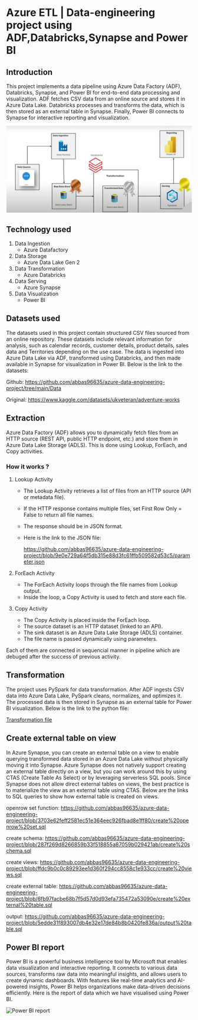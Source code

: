 # Azure ETL | Data-engineering project using ADF,Databricks,Synapse and Power BI

## Introduction
This project implements a data pipeline using Azure Data Factory (ADF), Databricks, Synapse, and Power BI for end-to-end data processing and visualization. ADF fetches CSV data from an online source and stores it in Azure Data Lake. Databricks processes and transforms the data, which is then stored as an external table in Synapse. Finally, Power BI connects to Synapse for interactive reporting and visualization.

![Project Workflow](https://github.com/abbas96635/azure-data-engineering-project/blob/main/Project%20workflow.jpg)

## Technology used
1. Data Ingestion
   - Azure Datafactory
2. Data Storage
   - Azure Data Lake Gen 2
3. Data Transformation
   - Azure Databricks
4. Data Serving
   - Azure Synapse
5. Data Visualization
   - Power BI

## Datasets used
The datasets used in this project contain structured CSV files sourced from an online repository. These datasets include relevant information for analysis, such as calendar records, customer details, product details, sales data and Territories depending on the use case. The data is ingested into Azure Data Lake via ADF, transformed using Databricks, and then made available in Synapse for visualization in Power BI. Below is the link to the datasets:

Github: https://github.com/abbas96635/azure-data-engineering-project/tree/main/Data

Original: https://www.kaggle.com/datasets/ukveteran/adventure-works

## Extraction
Azure Data Factory (ADF) allows you to dynamically fetch files from an HTTP source (REST API, public HTTP endpoint, etc.) and store them in Azure Data Lake Storage (ADLS). This is done using Lookup, ForEach, and Copy activities.

### How it works ?
1. Lookup Activity
   - The Lookup Activity retrieves a list of files from an HTTP source (API or metadata file).
   - If the HTTP response contains multiple files, set First Row Only = False to return all file names.
   - The response should be in JSON format.
   - Here is the link to the JSON file:

     https://github.com/abbas96635/azure-data-engineering-project/blob/9e0e729a64f5db315e88d3fc61ffb509582d53c5/parameter.json
     

2. ForEach Activity
   - The ForEach Activity loops through the file names from Lookup output.
   - Inside the loop, a Copy Activity is used to fetch and store each file.

3. Copy Activity
   - The Copy Activity is placed inside the ForEach loop.
   - The source dataset is an HTTP dataset (linked to an API).
   - The sink dataset is an Azure Data Lake Storage (ADLS) container.
   - The file name is passed dynamically using parameters.

Each of them are connected in sequencial manner in pipeline which are debuged after the success of previous activity.

## Transformation
The project uses PySpark for data transformation. After ADF ingests CSV data into Azure Data Lake, PySpark cleans, normalizes, and optimizes it. The processed data is then stored in Synapse as an external table for Power BI visualization. Below is the link to the python file:

[Transformation file](https://github.com/abbas96635/azure-data-engineering-project/blob/47d93d4465b872d686eaca6230438e35ed1a0c62/Transformation.ipynb)

## Create external table on view
In Azure Synapse, you can create an external table on a view to enable querying transformed data stored in an Azure Data Lake without physically moving it into Synapse. Azure Synapse does not natively support creating an external table directly on a view, but you can work around this by using CTAS (Create Table As Select) or by leveraging serverless SQL pools. Since Synapse does not allow direct external tables on views, the best practice is to materialize the view as an external table using CTAS. Below are the links to SQL queries to show how external table is created on views.

openrow set function: https://github.com/abbas96635/azure-data-engineering-project/blob/3703e62feff2581ec51e364eec926fbad8e1ff80/create%20openrow%20set.sql

create schema: https://github.com/abbas96635/azure-data-engineering-project/blob/287f269d8266859b33f518855a87059b029421ab/create%20schema.sql

create views: https://github.com/abbas96635/azure-data-engineering-project/blob/ffdc9b0c0c89293ee1d360f294cc8558c1e933cc/create%20views.sql

create external table: https://github.com/abbas96635/azure-data-engineering-project/blob/6fb97facbe68b7f5d57d0d93efa735472a53090e/create%20external%20table.sql

output: https://github.com/abbas96635/azure-data-engineering-project/blob/5edde31f893007db4e32e17de84b8b0420fe836a/output%20table.sql

## Power BI report

Power BI is a powerful business intelligence tool by Microsoft that enables data visualization and interactive reporting. It connects to various data sources, transforms raw data into meaningful insights, and allows users to create dynamic dashboards. With features like real-time analytics and AI-powered insights, Power BI helps organizations make data-driven decisions efficiently. Here is the report of data which we have visualised using Power BI.

![Power BI report]()






















